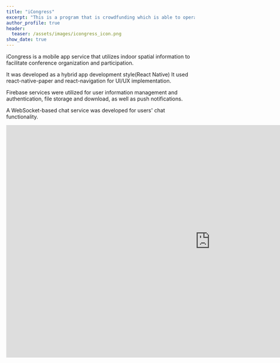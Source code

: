 ```yaml
---
title: "iCongress"
excerpt: "This is a program that is crowdfunding which is able to operate in Ethereum network. There are two type  of users in this contract, The first one is a `Funder` who fund for funding success. The second one is a `Fundraiser` who create a funding for his project."
author_profile: true
header:
  teaser: /assets/images/icongress_icon.png
show_date: true
---
```


iCongress is a mobile app service that utilizes indoor spatial information to facilitate conference organization and participation.

It was developed as a hybrid app development style(React Native)
It used react-native-paper and react-navigation for UI/UX implementation.

Firebase services were utilized for user information management and authentication, file storage and download, as well as push notifications.

A WebSocket-based chat service was developed for users' chat functionality.

<iframe width="1090" height="622" src="https://www.youtube.com/embed/pqhkzbE4q_A" title="iCongress" frameborder="0" allow="accelerometer; autoplay; clipboard-write; encrypted-media; gyroscope; picture-in-picture; web-share" allowfullscreen></iframe>